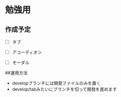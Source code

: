 # 勉強用

## 作成予定
- [ ] タブ
- [ ] アコーディオン
- [ ] モーダル


##運用方法
- developブランチには開発ファイルのみを置く
- develop/tabみたいにブランチを切って開発を進めます
